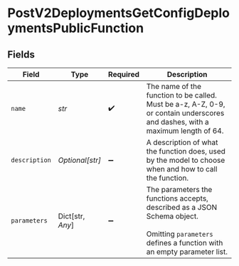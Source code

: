 # PostV2DeploymentsGetConfigDeploymentsPublicFunction


## Fields

| Field                                                                                                                                              | Type                                                                                                                                               | Required                                                                                                                                           | Description                                                                                                                                        |
| -------------------------------------------------------------------------------------------------------------------------------------------------- | -------------------------------------------------------------------------------------------------------------------------------------------------- | -------------------------------------------------------------------------------------------------------------------------------------------------- | -------------------------------------------------------------------------------------------------------------------------------------------------- |
| `name`                                                                                                                                             | *str*                                                                                                                                              | :heavy_check_mark:                                                                                                                                 | The name of the function to be called. Must be a-z, A-Z, 0-9, or contain underscores and dashes, with a maximum length of 64.                      |
| `description`                                                                                                                                      | *Optional[str]*                                                                                                                                    | :heavy_minus_sign:                                                                                                                                 | A description of what the function does, used by the model to choose when and how to call the function.                                            |
| `parameters`                                                                                                                                       | Dict[str, *Any*]                                                                                                                                   | :heavy_minus_sign:                                                                                                                                 | The parameters the functions accepts, described as a JSON Schema object. <br/><br/> Omitting `parameters` defines a function with an empty parameter list. |